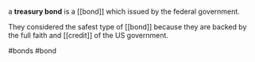 a **treasury bond** is a [[bond]] which issued by the federal government.  

They considered the safest type of [[bond]] because they are backed by the full faith and [[credit]] of the US government.


#bonds #bond 